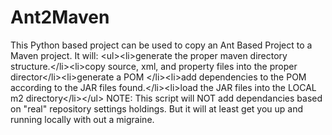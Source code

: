Ant2Maven
=========

This Python based project can be used to copy an Ant Based Project to a Maven project.  It will: &lt;ul>&lt;li>generate the proper maven directory structure.&lt;/li>&lt;li>copy source, xml, and property files into the proper director&lt;/li>&lt;li>generate a POM &lt;/li>&lt;li>add dependencies to the POM according to the JAR files found.&lt;/li>&lt;li>load the JAR files into the LOCAL m2 directory&lt;/li>&lt;/ul> NOTE:  This script will NOT add dependancies based on "real" repository settings holdings.  But it will at least get you up and running locally with out a migraine.   